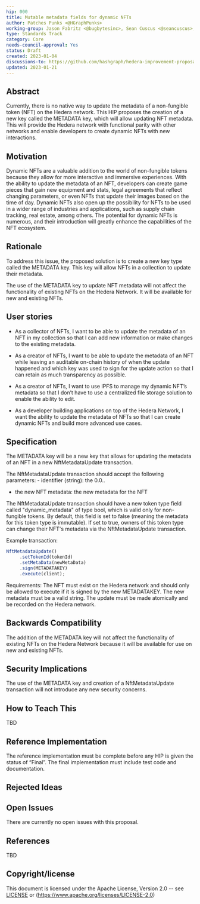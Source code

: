 ```yaml
---
hip: 000
title: Mutable metadata fields for dynamic NFTs
author: Patches Punks <@HGraphPunks>
working-group: Jason Fabritz <@bugbytesinc>, Sean Cuscus <@seancuscus>, Cooper Kunz <@Cooper-Kunz>, May Chan <@rocketmay>, Burstall Stowerling <@Burstall>, Ian Holsman <@web3-nomad>, Ashe Oro <@Ashe-Oro>, Michael Garber <@mgarbs>, Paul Sullivan <@paulgs9988>
type: Standards Track
category: Core
needs-council-approval: Yes
status: Draft
created: 2023-01-04
discussions-to: https://github.com/hashgraph/hedera-improvement-proposal/discussions/607
updated: 2023-01-21
---
```



## Abstract


Currently, there is no native way to update the metadata of a non-fungible token (NFT) on the Hedera network. This HIP proposes the creation of a new key called the METADATA key, which will allow updating NFT metadata. This will provide the Hedera network with functional parity with other networks and enable developers to create dynamic NFTs with new interactions.


## Motivation


Dynamic NFTs are a valuable addition to the world of non-fungible tokens because they allow for more interactive and immersive experiences. With the ability to update the metadata of an NFT, developers can create game pieces that gain new equipment and stats, legal agreements that reflect changing parameters, or even NFTs that update their images based on the time of day. Dynamic NFTs also open up the possibility for NFTs to be used in a wider range of industries and applications, such as supply chain tracking, real estate, among others. The potential for dynamic NFTs is numerous, and their introduction will greatly enhance the capabilities of the NFT ecosystem.


## Rationale


To address this issue, the proposed solution is to create a new key type called the METADATA key. This key will allow NFTs in a collection to update their metadata.


The use of the METADATA key to update NFT metadata will not affect the functionality of existing NFTs on the Hedera Network. It will be available for new and existing NFTs.


## User stories


- As a collector of NFTs, I want to be able to update the metadata of an NFT in my collection so that I can add new information or make changes to the existing metadata.


- As a creator of NFTs, I want to be able to update the metadata of an NFT while leaving an auditable on-chain history of when the update happened and which key was used to sign for the update action so that I can retain as much transparency as possible. 


- As a creator of NFTs, I want to use IPFS to manage my dynamic NFT’s metadata so that I don’t have to use a centralized file storage solution to enable the ability to edit.  


- As a developer building applications on top of the Hedera Network, I want the ability to update the metadata of NFTs so that I can create dynamic NFTs and build more advanced use cases.


## Specification


The METADATA key will be a new key that allows for updating the metadata of an NFT in a new NftMetadataUpdate transaction.

The NftMetadataUpdate transaction should accept the following parameters:
	- identifier (string): the 0.0.<token-type>.<serial-no>
- the new NFT metadata: the new metadata for the NFT


The NftMetadataUpdate transaction should have a new token type field called "dynamic_metadata" of type bool, which is valid only for non-fungible tokens. By default, this field is set to false (meaning the metadata for this token type is immutable). If set to true, owners of this token type can change their NFT's metadata via the NftMetadataUpdate transaction.


Example transaction:
```js
NftMetadataUpdate()
     .setTokenId(tokenId)
     .setMetaData(newMetaData)
     .sign(METADATAKEY)
     .execute(client);
```


Requirements: The NFT must exist on the Hedera network and should only be allowed to execute if it is signed by the new METADATAKEY. The new metadata must be a valid string. The update must be made atomically and be recorded on the Hedera network.

## Backwards Compatibility


The addition of the METADATA key will not affect the functionality of existing NFTs on the Hedera Network because it will be available for use on new and existing NFTs.

## Security Implications


The use of the METADATA key and creation of a NftMetadataUpdate transaction will not introduce any new security concerns.

## How to Teach This
TBD



## Reference Implementation


The reference implementation must be complete before any HIP is given the status of “Final”. The final implementation must include test code and documentation.


## Rejected Ideas


## Open Issues


There are currently no open issues with this proposal.


## References
TBD



## Copyright/license


This document is licensed under the Apache License, Version 2.0 -- see [LICENSE](../LICENSE) or (https://www.apache.org/licenses/LICENSE-2.0)